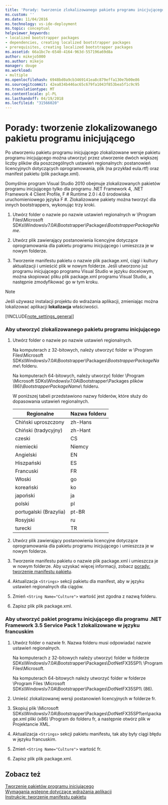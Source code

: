 ```yaml
---
title: 'Porady: tworzenie zlokalizowanego pakietu programu inicjującego | Dokumentacja firmy Microsoft'
ms.custom: ''
ms.date: 11/04/2016
ms.technology: vs-ide-deployment
ms.topic: conceptual
helpviewer_keywords:
- localized bootstrapper packages
- dependencies, creating localized bootstrapper packages
- prerequisites, creating localized bootstrapper packages
ms.assetid: 66a1bc7e-6540-4164-963d-557196a69d8a
author: mikejo5000
ms.author: mikejo
manager: douge
ms.workload:
- multiple
ms.openlocfilehash: 6948bd0a9cb3469141ea8c879effa130e7b00e86
ms.sourcegitcommit: 42ea834b446ac65c679fa1043f853bea5f1c9c95
ms.translationtype: MT
ms.contentlocale: pl-PL
ms.lasthandoff: 04/19/2018
ms.locfileid: "31566020"
---
```

# <a name="how-to-create-a-localized-bootstrapper-package"></a>Porady: tworzenie zlokalizowanego pakietu programu inicjującego
Po utworzeniu pakietu programu inicjującego zlokalizowane wersje pakietu programu inicjującego można utworzyć przez utworzenie dwóch większej liczby plików dla poszczególnych ustawień regionalnych: postanowień licencyjnych dotyczących oprogramowania, plik (na przykład eula.rtf) oraz manifest pakietu (plik package.xml).  
  
 Domyślnie program Visual Studio 2010 obejmuje zlokalizowanych pakietów programu inicjującego tylko dla programu .NET Framework 4, .NET Framework 4 Client Profile, F # Runtime 2.0 i 4.0 środowiska uruchomieniowego języka F #. Zlokalizowane pakiety można tworzyć dla innych bootstrappers, wykonując trzy kroki.  
  
1.  Utwórz folder o nazwie po nazwie ustawień regionalnych w \Program Files\Microsoft SDKs\Windows\v7.0A\Bootstrapper\Packages\\*BootstrapperPackageName*.  
  
2.  Utwórz plik zawierający postanowienia licencyjne dotyczące oprogramowania dla pakietu programu inicjującego i umieszcza je w nowym folderze.  
  
3.  Tworzenie manifestu pakietu o nazwie plik package.xml, ciągi i kultury aktualizacji i umieścić plik w nowym folderze. Jeśli utworzono już programu inicjującego programu Visual Studio w języku docelowym, można skopiować pliku plik package.xml programu Visual Studio, a następnie zmodyfikować go w tym kroku.  
  
> [!NOTE]
>  Jeśli używasz instalacji projektu do wdrażania aplikacji, zmieniając można lokalizować aplikacji **lokalizacja** właściwości.  
  
 [!INCLUDE[note_settings_general](../data-tools/includes/note_settings_general_md.md)]  
  
### <a name="to-create-a-localized-bootstrapper-package"></a>Aby utworzyć zlokalizowanego pakietu programu inicjującego  
  
1.  Utwórz folder o nazwie po nazwie ustawień regionalnych.  
  
     Na komputerach z 32-bitowych, należy utworzyć folder w \Program Files\Microsoft SDKs\Windows\v7.0A\Bootstrapper\Packages\\*BootstrapperPackageName*\ folderu.  
  
     Na komputerach 64-bitowych, należy utworzyć folder \Program \Microsoft SDKs\Windows\v7.0A\Bootstrapper\Packages plików (86)\\*BootstrapperPackageName*\ folderu.  
  
     W poniższej tabeli przedstawiono nazwy folderów, które służy do dopasowania ustawień regionalnych.  
  
    |Regionalne|Nazwa folderu|  
    |------------|-----------------|  
    |Chiński uproszczony|zh-Hans|  
    |Chiński (tradycyjny)|zh-Hant|  
    |czeski|CS|  
    |niemiecki|Niemcy|  
    |Angielski|EN|  
    |Hiszpański|ES|  
    |Francuski|FR|  
    |Włoski|go|  
    |koreański|ko|  
    |japoński|ja|  
    |polski|pl|  
    |portugalski (Brazylia)|pt-BR|  
    |Rosyjski|ru|  
    |turecki|TR|  
  
2.  Utwórz plik zawierający postanowienia licencyjne dotyczące oprogramowania dla pakietu programu inicjującego i umieszcza je w nowym folderze.  
  
3.  Tworzenie manifestu pakietu o nazwie plik package.xml i umieszcza je w nowym folderze. Aby uzyskać więcej informacji, zobacz [porady: tworzenie manifestu pakietu](../deployment/how-to-create-a-package-manifest.md).  
  
4.  Aktualizacja `<Strings>` sekcji pakietu dla manifest, aby w języku ustawień regionalnych dla ciągów.  
  
5.  Zmień `<String Name="Culture">` wartość jest zgodna z nazwą folderu.  
  
6.  Zapisz plik plik package.xml.  
  
### <a name="to-create-a-bootstrapper-package-for-net-framework-35-service-pack-1-localized-in-french"></a>Aby utworzyć pakiet programu inicjującego dla programu .NET Framework 3.5 Service Pack 1 zlokalizowane w języku francuskim  
  
1.  Utwórz folder o nazwie fr. Nazwa folderu musi odpowiadać nazwie ustawień regionalnych.  
  
     Na komputerach z 32-bitowych należy utworzyć folder w folderze SDKs\Windows\v7.0A\Bootstrapper\Packages\DotNetFX35SP1\ \Program Files\Microsoft.  
  
     Na komputerach 64-bitowych należy utworzyć folder w folderze \Program Files \Microsoft SDKs\Windows\v7.0A\Bootstrapper\Packages\DotNetFX35SP1\ (86).  
  
2.  Umieść zlokalizowanej wersji postanowień licencyjnych w folderze fr.  
  
3.  Skopiuj plik \Microsoft SDKs\Windows\v7.0A\Bootstrapper\Packages\DotNetFX35SP1\en\package.xml pliki (x86) \Program do folderu fr, a następnie otwórz plik w Projektancie XML.  
  
4.  Aktualizacja `<Strings>` sekcji pakietu manifestu, tak aby były ciągi błędu w języku francuskim.  
  
5.  Zmień `<String Name="Culture">` wartość fr.  
  
6.  Zapisz plik plik package.xml.  
  
## <a name="see-also"></a>Zobacz też  
 [Tworzenie pakietów programu inicjującego](../deployment/creating-bootstrapper-packages.md)   
 [Wymagania wstępne dotyczące wdrażania aplikacji](../deployment/application-deployment-prerequisites.md)   
 [Instrukcje: tworzenie manifestu pakietu](../deployment/how-to-create-a-package-manifest.md)
